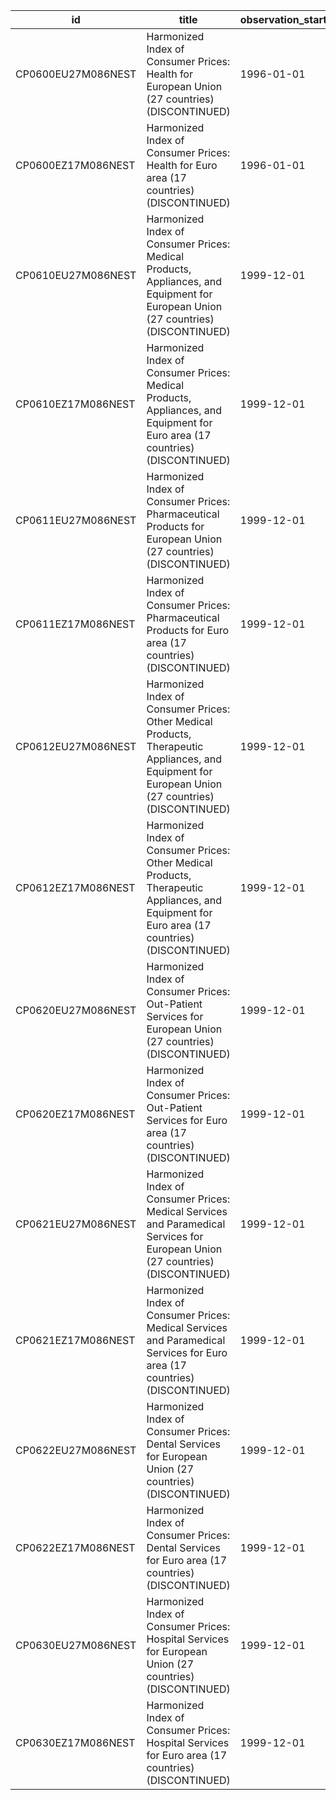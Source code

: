 | id                 | title                                                                                                                                               | observation_start   | observation_end   |
|--------------------|-----------------------------------------------------------------------------------------------------------------------------------------------------|---------------------|-------------------|
| CP0600EU27M086NEST | Harmonized Index of Consumer Prices: Health for European Union (27 countries) (DISCONTINUED)                                                        | 1996-01-01          | 2015-12-01        |
| CP0600EZ17M086NEST | Harmonized Index of Consumer Prices: Health for Euro area (17 countries) (DISCONTINUED)                                                             | 1996-01-01          | 2015-12-01        |
| CP0610EU27M086NEST | Harmonized Index of Consumer Prices: Medical Products, Appliances, and Equipment for European Union (27 countries) (DISCONTINUED)                   | 1999-12-01          | 2015-12-01        |
| CP0610EZ17M086NEST | Harmonized Index of Consumer Prices: Medical Products, Appliances, and Equipment for Euro area (17 countries) (DISCONTINUED)                        | 1999-12-01          | 2015-12-01        |
| CP0611EU27M086NEST | Harmonized Index of Consumer Prices: Pharmaceutical Products for European Union (27 countries) (DISCONTINUED)                                       | 1999-12-01          | 2015-12-01        |
| CP0611EZ17M086NEST | Harmonized Index of Consumer Prices: Pharmaceutical Products for Euro area (17 countries) (DISCONTINUED)                                            | 1999-12-01          | 2015-12-01        |
| CP0612EU27M086NEST | Harmonized Index of Consumer Prices: Other Medical Products, Therapeutic Appliances, and Equipment for European Union (27 countries) (DISCONTINUED) | 1999-12-01          | 2015-12-01        |
| CP0612EZ17M086NEST | Harmonized Index of Consumer Prices: Other Medical Products, Therapeutic Appliances, and Equipment for Euro area (17 countries) (DISCONTINUED)      | 1999-12-01          | 2015-12-01        |
| CP0620EU27M086NEST | Harmonized Index of Consumer Prices: Out-Patient Services for European Union (27 countries) (DISCONTINUED)                                          | 1999-12-01          | 2015-12-01        |
| CP0620EZ17M086NEST | Harmonized Index of Consumer Prices: Out-Patient Services for Euro area (17 countries) (DISCONTINUED)                                               | 1999-12-01          | 2015-12-01        |
| CP0621EU27M086NEST | Harmonized Index of Consumer Prices: Medical Services and Paramedical Services for European Union (27 countries) (DISCONTINUED)                     | 1999-12-01          | 2015-12-01        |
| CP0621EZ17M086NEST | Harmonized Index of Consumer Prices: Medical Services and Paramedical Services for Euro area (17 countries) (DISCONTINUED)                          | 1999-12-01          | 2015-12-01        |
| CP0622EU27M086NEST | Harmonized Index of Consumer Prices: Dental Services for European Union (27 countries) (DISCONTINUED)                                               | 1999-12-01          | 2015-12-01        |
| CP0622EZ17M086NEST | Harmonized Index of Consumer Prices: Dental Services for Euro area (17 countries) (DISCONTINUED)                                                    | 1999-12-01          | 2015-12-01        |
| CP0630EU27M086NEST | Harmonized Index of Consumer Prices: Hospital Services for European Union (27 countries) (DISCONTINUED)                                             | 1999-12-01          | 2015-12-01        |
| CP0630EZ17M086NEST | Harmonized Index of Consumer Prices: Hospital Services for Euro area (17 countries) (DISCONTINUED)                                                  | 1999-12-01          | 2015-12-01        |